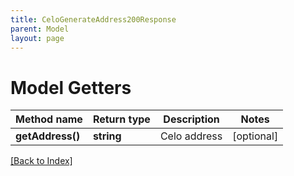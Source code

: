 ```yaml
---
title: CeloGenerateAddress200Response
parent: Model
layout: page
---
```


# Model Getters

Method name | Return type | Description | Notes
------------ | ------------- | ------------- | -------------
**getAddress()** | **string** | Celo address | [optional]

[[Back to Index]](../index.md)
